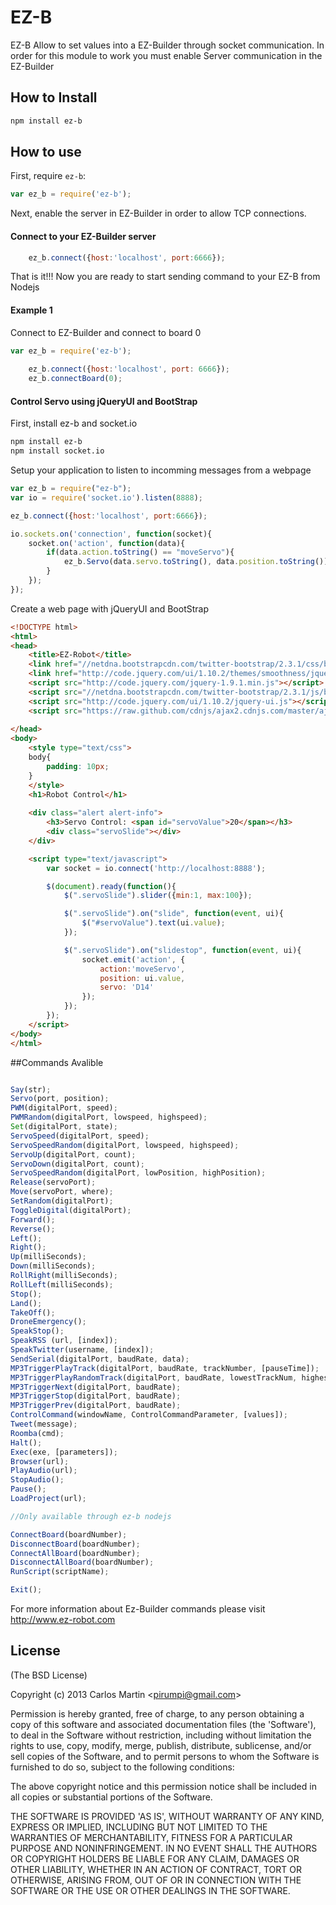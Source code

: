 # EZ-B

EZ-B Allow to set values into a EZ-Builder through socket communication. In order for this module to work you must enable Server communication in the EZ-Builder

## How to Install

```bash
npm install ez-b
```

## How to use

First, require `ez-b`:

```js
var ez_b = require('ez-b');
```

Next, enable the server in EZ-Builder in order to allow TCP connections.

#### Connect to your EZ-Builder server

```js
	ez_b.connect({host:'localhost', port:6666});
```

That is it!!! Now you are ready to start sending command to your EZ-B from Nodejs

#### Example 1

Connect to EZ-Builder and connect to board 0

```js
var ez_b = require('ez-b');
  
	ez_b.connect({host:'localhost', port: 6666});
	ez_b.connectBoard(0);
```

#### Control Servo using jQueryUI and BootStrap

First, install ez-b and socket.io

```bash
npm install ez-b
npm install socket.io
```

Setup your application to listen to incomming messages from a webpage

```js
var ez_b = require("ez-b");
var io = require('socket.io').listen(8888);

ez_b.connect({host:'localhost', port:6666});

io.sockets.on('connection', function(socket){
	socket.on('action', function(data){
		if(data.action.toString() == "moveServo"){
			ez_b.Servo(data.servo.toString(), data.position.toString());
		}	
	});
}); 
```


Create a web page with jQueryUI and BootStrap

```html
<!DOCTYPE html>
<html>
<head>
	<title>EZ-Robot</title>
	<link href="//netdna.bootstrapcdn.com/twitter-bootstrap/2.3.1/css/bootstrap-combined.min.css" rel="stylesheet">
	<link href="http://code.jquery.com/ui/1.10.2/themes/smoothness/jquery-ui.css" rel="stylesheet">
	<script src="http://code.jquery.com/jquery-1.9.1.min.js"></script>
	<script src="//netdna.bootstrapcdn.com/twitter-bootstrap/2.3.1/js/bootstrap.min.js"></script>
	<script src="http://code.jquery.com/ui/1.10.2/jquery-ui.js"></script>
	<script src="https://raw.github.com/cdnjs/ajax2.cdnjs.com/master/ajax/libs/socket.io/0.8.4/socket.io.min.js"></script>
	
</head>
<body>
	<style type="text/css">
	body{
		padding: 10px;
	}
	</style>
	<h1>Robot Control</h1>
	
	<div class="alert alert-info">
		<h3>Servo Control: <span id="servoValue">20</span></h3>
		<div class="servoSlide"></div>
	</div>

	<script type="text/javascript">
		var socket = io.connect('http://localhost:8888');

		$(document).ready(function(){
			$(".servoSlide").slider({min:1, max:100});

			$(".servoSlide").on("slide", function(event, ui){
				$("#servoValue").text(ui.value);
			});

			$(".servoSlide").on("slidestop", function(event, ui){
				socket.emit('action', {
					action:'moveServo',
					position: ui.value,
					servo: 'D14'
				});
			});
		});
	</script>
</body>
</html>
```


##Commands Avalible 

```js

Say(str);
Servo(port, position);
PWM(digitalPort, speed);
PWMRandom(digitalPort, lowspeed, highspeed);
Set(digitalPort, state);
ServoSpeed(digitalPort, speed);
ServoSpeedRandom(digitalPort, lowspeed, highspeed);
ServoUp(digitalPort, count);
ServoDown(digitalPort, count);
ServoSpeedRandom(digitalPort, lowPosition, highPosition);
Release(servoPort);
Move(servoPort, where);
SetRandom(digitalPort);
ToggleDigital(digitalPort);
Forward();
Reverse();
Left();
Right();
Up(milliSeconds);
Down(milliSeconds);
RollRight(milliSeconds);
RollLeft(milliSeconds);
Stop();
Land();
TakeOff();
DroneEmergency();
SpeakStop();
SpeakRSS (url, [index]);
SpeakTwitter(username, [index]);
SendSerial(digitalPort, baudRate, data);
MP3TriggerPlayTrack(digitalPort, baudRate, trackNumber, [pauseTime]);
MP3TriggerPlayRandomTrack(digitalPort, baudRate, lowestTrackNum, highestTrackNum);
MP3TriggerNext(digitalPort, baudRate);
MP3TriggerStop(digitalPort, baudRate);
MP3TriggerPrev(digitalPort, baudRate);
ControlCommand(windowName, ControlCommandParameter, [values]);
Tweet(message);
Roomba(cmd);
Halt();
Exec(exe, [parameters]);
Browser(url);
PlayAudio(url);
StopAudio();
Pause();
LoadProject(url);

//Only available through ez-b nodejs

ConnectBoard(boardNumber);
DisconnectBoard(boardNumber);
ConnectAllBoard(boardNumber);
DisconnectAllBoard(boardNumber);
RunScript(scriptName); 

Exit();

```

For more information about Ez-Builder commands please visit http://www.ez-robot.com



## License 

(The BSD License)

Copyright (c) 2013 Carlos Martin &lt;pirumpi@gmail.com&gt;

Permission is hereby granted, free of charge, to any person obtaining
a copy of this software and associated documentation files (the
'Software'), to deal in the Software without restriction, including
without limitation the rights to use, copy, modify, merge, publish,
distribute, sublicense, and/or sell copies of the Software, and to
permit persons to whom the Software is furnished to do so, subject to
the following conditions:

The above copyright notice and this permission notice shall be
included in all copies or substantial portions of the Software.

THE SOFTWARE IS PROVIDED 'AS IS', WITHOUT WARRANTY OF ANY KIND,
EXPRESS OR IMPLIED, INCLUDING BUT NOT LIMITED TO THE WARRANTIES OF
MERCHANTABILITY, FITNESS FOR A PARTICULAR PURPOSE AND NONINFRINGEMENT.
IN NO EVENT SHALL THE AUTHORS OR COPYRIGHT HOLDERS BE LIABLE FOR ANY
CLAIM, DAMAGES OR OTHER LIABILITY, WHETHER IN AN ACTION OF CONTRACT,
TORT OR OTHERWISE, ARISING FROM, OUT OF OR IN CONNECTION WITH THE
SOFTWARE OR THE USE OR OTHER DEALINGS IN THE SOFTWARE.
